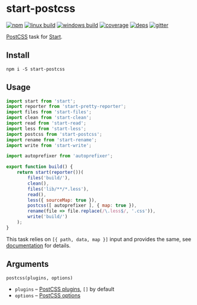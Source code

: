 # start-postcss

[![npm](https://img.shields.io/npm/v/start-postcss.svg?style=flat-square)](https://www.npmjs.com/package/start-postcss)
[![linux build](https://img.shields.io/travis/start-runner/postcss.svg?label=linux&style=flat-square)](https://travis-ci.org/start-runner/postcss)
[![windows build](https://img.shields.io/appveyor/ci/start-runner/postcss.svg?label=windows&style=flat-square)](https://ci.appveyor.com/project/start-runner/postcss)
[![coverage](https://img.shields.io/codecov/c/github/start-runner/postcss.svg?style=flat-square)](https://codecov.io/github/start-runner/postcss)
[![deps](https://img.shields.io/gemnasium/start-runner/postcss.svg?style=flat-square)](https://gemnasium.com/start-runner/postcss)
[![gitter](https://img.shields.io/badge/gitter-join_chat_%E2%86%92-46bc99.svg?style=flat-square)](https://gitter.im/start-runner/start)

[PostCSS](http://postcss.org/) task for [Start](https://github.com/start-runner/start).

## Install

```
npm i -S start-postcss
```

## Usage

```js
import start from 'start';
import reporter from 'start-pretty-reporter';
import files from 'start-files';
import clean from 'start-clean';
import read from 'start-read';
import less from 'start-less';
import postcss from 'start-postcss';
import rename from 'start-rename';
import write from 'start-write';

import autoprefixer from 'autoprefixer';

export function build() {
    return start(reporter())(
        files('build/'),
        clean(),
        files('lib/**/*.less'),
        read(),
        less({ sourceMap: true }),
        postcss([ autoprefixer ], { map: true }),
        rename(file => file.replace(/\.less$/, '.css')),
        write('build/')
    );
}
```

This task relies on `[{ path, data, map }]` input and provides the same, see [documentation](https://github.com/start-runner/start#readme) for details.

## Arguments

`postcss(plugins, options)`

* `plugins` – [PostCSS plugins](https://github.com/postcss/postcss#plugins), `[]` by default
* `options` – [PostCSS options](https://github.com/postcss/postcss#options)
